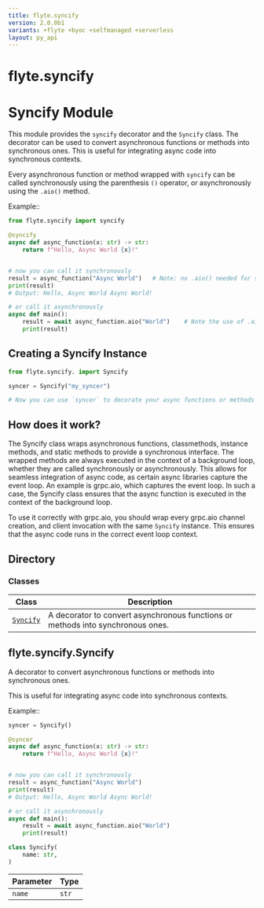 ```yaml
---
title: flyte.syncify
version: 2.0.0b1
variants: +flyte +byoc +selfmanaged +serverless
layout: py_api
---
```


# flyte.syncify


# Syncify Module
This module provides the `syncify` decorator and the `Syncify` class.
The decorator can be used to convert asynchronous functions or methods into synchronous ones.
This is useful for integrating async code into synchronous contexts.

Every asynchronous function or method wrapped with `syncify` can be called synchronously using the
parenthesis `()` operator, or asynchronously using the `.aio()` method.

Example::

```python
from flyte.syncify import syncify

@syncify
async def async_function(x: str) -> str:
    return f"Hello, Async World {x}!"


# now you can call it synchronously
result = async_function("Async World")   # Note: no .aio() needed for sync calls
print(result)
# Output: Hello, Async World Async World!

# or call it asynchronously
async def main():
    result = await async_function.aio("World")    # Note the use of .aio() for async calls
    print(result)
```

## Creating a Syncify Instance
```python
from flyte.syncify. import Syncify

syncer = Syncify("my_syncer")

# Now you can use `syncer` to decorate your async functions or methods

```

## How does it work?
The Syncify class wraps asynchronous functions, classmethods, instance methods, and static methods to
 provide a synchronous interface. The wrapped methods are always executed in the context of a background loop,
 whether they are called synchronously or asynchronously. This allows for seamless integration of async code, as
 certain async libraries capture the event loop. An example is grpc.aio, which captures the event loop.
 In such a case, the Syncify class ensures that the async function is executed in the context of the background loop.

To use it correctly with grpc.aio, you should wrap every grpc.aio channel creation, and client invocation
with the same `Syncify` instance. This ensures that the async code runs in the correct event loop context.

## Directory

### Classes

| Class | Description |
|-|-|
| [`Syncify`](.././flyte.syncify#flytesyncifysyncify) | A decorator to convert asynchronous functions or methods into synchronous ones. |

## flyte.syncify.Syncify

A decorator to convert asynchronous functions or methods into synchronous ones.

This is useful for integrating async code into synchronous contexts.

Example::

```python
syncer = Syncify()

@syncer
async def async_function(x: str) -> str:
    return f"Hello, Async World {x}!"


# now you can call it synchronously
result = async_function("Async World")
print(result)
# Output: Hello, Async World Async World!

# or call it asynchronously
async def main():
    result = await async_function.aio("World")
    print(result)
```


```python
class Syncify(
    name: str,
)
```
| Parameter | Type |
|-|-|
| `name` | `str` |

